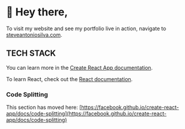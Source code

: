 # 👋 Hey there,

To visit my website and see my portfolio live in action, navigate to <a href='[steveantoniosilva.com](https://www.steveantoniosilva.com/)'>steveantoniosilva.com</a>.

## TECH STACK

You can learn more in the [Create React App documentation](https://facebook.github.io/create-react-app/docs/getting-started).

To learn React, check out the [React documentation](https://reactjs.org/).

### Code Splitting

This section has moved here: [https://facebook.github.io/create-react-app/docs/code-splitting](https://facebook.github.io/create-react-app/docs/code-splitting)
